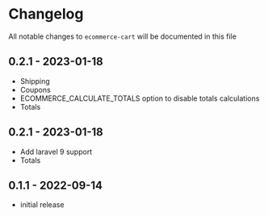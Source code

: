 # Changelog

All notable changes to `ecommerce-cart` will be documented in this file

## 0.2.1 - 2023-01-18

- Shipping
- Coupons
- ECOMMERCE_CALCULATE_TOTALS option to disable totals calculations
- Totals

## 0.2.1 - 2023-01-18

- Add laravel 9 support
- Totals

## 0.1.1 - 2022-09-14

- initial release
